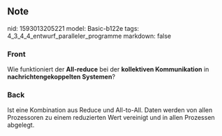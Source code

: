 ## Note
nid: 1593013205221
model: Basic-b122e
tags: 4_3_4_4_entwurf_paralleler_programme
markdown: false

### Front
Wie funktioniert der <b>All-reduce</b> bei der <b>kollektiven
Kommunikation</b> in <b>nachrichtengekoppelten Systemen</b>?

### Back
Ist eine Kombination aus Reduce und All-to-All. Daten werden von allen Prozessoren zu einem reduzierten Wert vereinigt und in allen Prozessen abgelegt.
